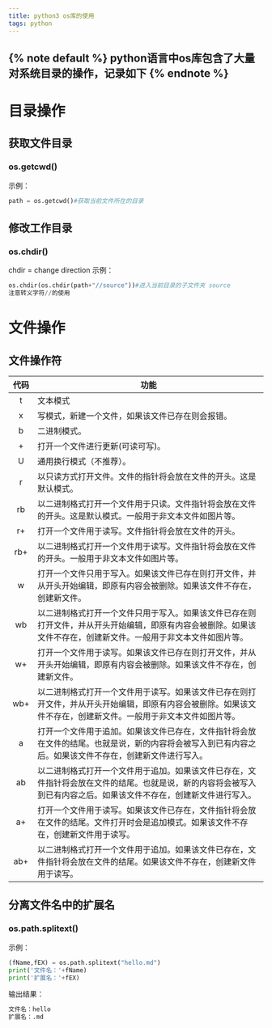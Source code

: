 ```yaml
---
title: python3 os库的使用
tags: python
---
```


{% note default %}
python语言中os库包含了大量对系统目录的操作，记录如下
{% endnote %}
---
<!--more--> 
# 目录操作
## 获取文件目录
### os.getcwd()
示例：
```python
path = os.getcwd()#获取当前文件所在的目录
```

## 修改工作目录
### os.chdir()
chdir = change direction
示例：
```python
os.chdir(os.chdir(path+"//source"))#进入当前目录的子文件夹 source
注意转义字符//的使用
```
# 文件操作
## 文件操作符
代码|功能
:-: | -
t|文本模式|(默认)。
x|写模式，新建一个文件，如果该文件已存在则会报错。
b|二进制模式。
+|打开一个文件进行更新(可读可写)。
U|通用换行模式（不推荐）。
r|以只读方式打开文件。文件的指针将会放在文件的开头。这是默认模式。
rb|以二进制格式打开一个文件用于只读。文件指针将会放在文件的开头。这是默认模式。一般用于非文本文件如图片等。
r+|打开一个文件用于读写。文件指针将会放在文件的开头。
rb+|以二进制格式打开一个文件用于读写。文件指针将会放在文件的开头。一般用于非文本文件如图片等。
w|打开一个文件只用于写入。如果该文件已存在则打开文件，并从开头开始编辑，即原有内容会被删除。如果该文件不存在，创建新文件。
wb|以二进制格式打开一个文件只用于写入。如果该文件已存在则打开文件，并从开头开始编辑，即原有内容会被删除。如果该文件不存在，创建新文件。一般用于非文本文件如图片等。
w+|打开一个文件用于读写。如果该文件已存在则打开文件，并从开头开始编辑，即原有内容会被删除。如果该文件不存在，创建新文件。
wb+|以二进制格式打开一个文件用于读写。如果该文件已存在则打开文件，并从开头开始编辑，即原有内容会被删除。如果该文件不存在，创建新文件。一般用于非文本文件如图片等。
a|打开一个文件用于追加。如果该文件已存在，文件指针将会放在文件的结尾。也就是说，新的内容将会被写入到已有内容之后。如果该文件不存在，创建新文件进行写入。
ab|以二进制格式打开一个文件用于追加。如果该文件已存在，文件指针将会放在文件的结尾。也就是说，新的内容将会被写入到已有内容之后。如果该文件不存在，创建新文件进行写入。
a+|打开一个文件用于读写。如果该文件已存在，文件指针将会放在文件的结尾。文件打开时会是追加模式。如果该文件不存在，创建新文件用于读写。
ab+|以二进制格式打开一个文件用于追加。如果该文件已存在，文件指针将会放在文件的结尾。如果该文件不存在，创建新文件用于读写。

## 分离文件名中的扩展名
### os.path.splitext()
示例：
```python
(fName,fEX) = os.path.splitext("hello.md")
print('文件名：'+fName)
print('扩展名：'+fEX)
```
输出结果：
```bash
文件名：hello
扩展名：.md
```
